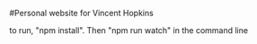 #Personal website for Vincent Hopkins

to run, "npm install". Then "npm run watch" in the command line